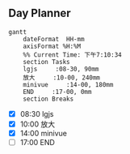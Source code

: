 ## Day Planner
```mermaid
gantt
    dateFormat  HH-mm
    axisFormat %H:%M
    %% Current Time: 下午7:10:34
    section Tasks
    lgjs     :08-30, 90mm
    放大     :10-00, 240mm
    minivue     :14-00, 180mm
    END     :17-00, 0mm
    section Breaks

```

- [x] 08:30 lgjs
- [x] 10:00 放大
- [x] 14:00 minivue
- [ ] 17:00 END